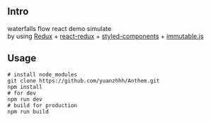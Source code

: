 
## Intro
waterfalls flow react demo simulate</br>
by using [Redux](https://github.com/reactjs/redux) + [react-redux](https://github.com/reactjs/react-redux) + [styled-components](https://github.com/styled-components/styled-components) + [immutable.js](https://github.com/facebook/immutable-js)

## Usage
```
# install node_modules
git clone https://github.com/yuanzhhh/Anthem.git
npm install
# for dev
npm run dev
# build for production
npm run build
```